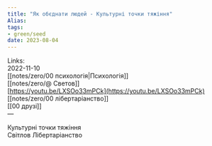 ```yaml
---
title: "Як обєднати людей - Культурні точки тяжіння"
Alias: 
tags:
- green/seed
date: 2023-08-04
---
```

Links:  
2022-11-10  
[[notes/zero/00 психологія|Психологія]]  
[[notes/zero/@ Светов]]  
[https://youtu.be/LXSOo33mPCk](https://youtu.be/LXSOo33mPCk)  
[[notes/zero/00 лібертаріанство]]  
[[00 друзі]]  
—

Культурні точки тяжіння  
Світлов Лібертаріанство